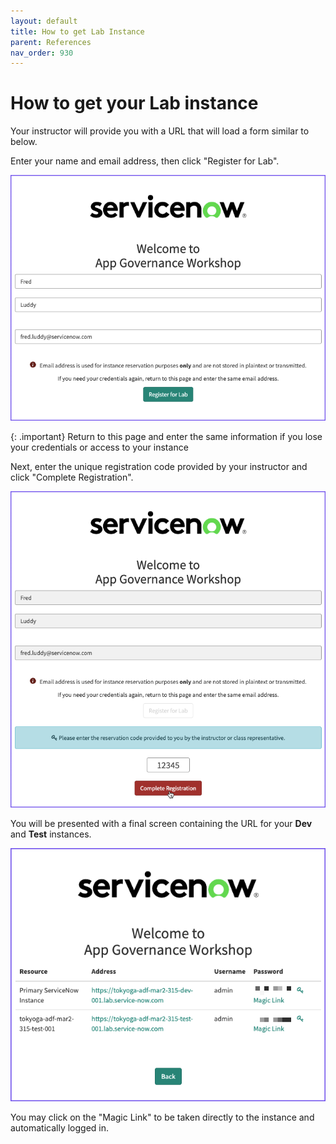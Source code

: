 ```yaml
---
layout: default
title: How to get Lab Instance
parent: References
nav_order: 930
---
```


# How to get your Lab instance

Your instructor will provide you with a URL that will load a form similar to below. 

Enter your name and email address, then click "Register for Lab". 

![](../images/2023-03-06-16-37-41.png)

{: .important}
Return to this page and enter the same information if you lose your credentials or access to your instance

Next, enter the unique registration code provided by your instructor and click "Complete Registration".

![](../images/2023-03-06-16-43-26.png)

You will be presented with a final screen containing the URL for your **Dev** and **Test** instances. 

![](../images/2023-03-06-16-45-23.png)

You may click on the "Magic Link" to be taken directly to the instance and automatically logged in. 
